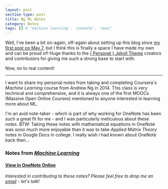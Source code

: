 ```yaml
---
layout: post
section-type: post
title: Ng ML Notes
category: Notes
tags: [] # 'machine learning', 'onenote', 'mooc'
---
```


Well, I've been a bit on-again, off-again about setting up this blog since [my first post on May 7](/blogging/2017/05/07/hello-world.html), but I think this is finally a space I have made my own and can be proud of! Huge thanks to the [{ Personal } Jekyll Theme](https://github.com/PanosSakkos/personal-jekyll-theme) creators and contributors for giving me such a strong base to start with.

Now, on to real content!

---

I want to share my personal notes from taking and completing Coursera's _Machine Learning_ course from Andrew Ng in 2014. This class is very technical and comprehensive, and it is always one of the first MOOCs (Massive Open Online Courses) mentioned to anyone interested in learning more about ML.

I'm an avid note-taker - which is part of why working for OneNote has been such a great fit for me - and I was particularly meticulous about these notes. BTW: Taking these notes with mathematical equations in OneNote was _sooo_ much more enjoyable than it was to take _Applied Matrix Theory_ notes in Google Docs in college. I really wish I had known about OneNote back then...

### Notes from [_Machine Learning_](https://www.coursera.org/learn/machine-learning)

#### [View in OneNote Online](https://1drv.ms/u/s!AraXgcy9RrRQhchBmtnUm1hHaageog?wd=target%28Ng%20ML%20Notes.one%7CBB2FD368-5C9F-4366-A3FE-33B132AB4D9E%2F%29)

_Interested in contributing to these notes? Please feel free to drop me an [email](/#contact) - let's talk!_
